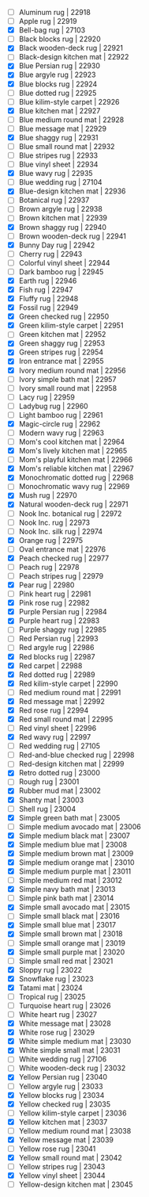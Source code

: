 - [ ] Aluminum rug | 22918
- [ ] Apple rug | 22919
- [x] Bell-bag rug | 27103
- [ ] Black blocks rug | 22920
- [x] Black wooden-deck rug | 22921
- [ ] Black-design kitchen mat | 22922
- [x] Blue Persian rug | 22930
- [x] Blue argyle rug | 22923
- [x] Blue blocks rug | 22924
- [ ] Blue dotted rug | 22925
- [ ] Blue kilim-style carpet | 22926
- [x] Blue kitchen mat | 22927
- [ ] Blue medium round mat | 22928
- [ ] Blue message mat | 22929
- [x] Blue shaggy rug | 22931
- [ ] Blue small round mat | 22932
- [ ] Blue stripes rug | 22933
- [ ] Blue vinyl sheet | 22934
- [x] Blue wavy rug | 22935
- [ ] Blue wedding rug | 27104
- [x] Blue-design kitchen mat | 22936
- [ ] Botanical rug | 22937
- [ ] Brown argyle rug | 22938
- [ ] Brown kitchen mat | 22939
- [x] Brown shaggy rug | 22940
- [ ] Brown wooden-deck rug | 22941
- [x] Bunny Day rug | 22942
- [ ] Cherry rug | 22943
- [ ] Colorful vinyl sheet | 22944
- [ ] Dark bamboo rug | 22945
- [x] Earth rug | 22946
- [x] Fish rug | 22947
- [x] Fluffy rug | 22948
- [x] Fossil rug | 22949
- [x] Green checked rug | 22950
- [x] Green kilim-style carpet | 22951
- [ ] Green kitchen mat | 22952
- [x] Green shaggy rug | 22953
- [x] Green stripes rug | 22954
- [x] Iron entrance mat | 22955
- [x] Ivory medium round mat | 22956
- [ ] Ivory simple bath mat | 22957
- [ ] Ivory small round mat | 22958
- [ ] Lacy rug | 22959
- [ ] Ladybug rug | 22960
- [ ] Light bamboo rug | 22961
- [x] Magic-circle rug | 22962
- [ ] Modern wavy rug | 22963
- [ ] Mom's cool kitchen mat | 22964
- [x] Mom's lively kitchen mat | 22965
- [ ] Mom's playful kitchen mat | 22966
- [x] Mom's reliable kitchen mat | 22967
- [x] Monochromatic dotted rug | 22968
- [ ] Monochromatic wavy rug | 22969
- [x] Mush rug | 22970
- [x] Natural wooden-deck rug | 22971
- [ ] Nook Inc. botanical rug | 22972
- [ ] Nook Inc. rug | 22973
- [ ] Nook Inc. silk rug | 22974
- [x] Orange rug | 22975
- [ ] Oval entrance mat | 22976
- [x] Peach checked rug | 22977
- [ ] Peach rug | 22978
- [ ] Peach stripes rug | 22979
- [x] Pear rug | 22980
- [ ] Pink heart rug | 22981
- [x] Pink rose rug | 22982
- [x] Purple Persian rug | 22984
- [x] Purple heart rug | 22983
- [ ] Purple shaggy rug | 22985
- [ ] Red Persian rug | 22993
- [ ] Red argyle rug | 22986
- [x] Red blocks rug | 22987
- [x] Red carpet | 22988
- [x] Red dotted rug | 22989
- [x] Red kilim-style carpet | 22990
- [ ] Red medium round mat | 22991
- [x] Red message mat | 22992
- [x] Red rose rug | 22994
- [x] Red small round mat | 22995
- [ ] Red vinyl sheet | 22996
- [x] Red wavy rug | 22997
- [ ] Red wedding rug | 27105
- [ ] Red-and-blue checked rug | 22998
- [ ] Red-design kitchen mat | 22999
- [x] Retro dotted rug | 23000
- [ ] Rough rug | 23001
- [x] Rubber mud mat | 23002
- [x] Shanty mat | 23003
- [ ] Shell rug | 23004
- [x] Simple green bath mat | 23005
- [ ] Simple medium avocado mat | 23006
- [x] Simple medium black mat | 23007
- [x] Simple medium blue mat | 23008
- [x] Simple medium brown mat | 23009
- [x] Simple medium orange mat | 23010
- [x] Simple medium purple mat | 23011
- [ ] Simple medium red mat | 23012
- [x] Simple navy bath mat | 23013
- [ ] Simple pink bath mat | 23014
- [x] Simple small avocado mat | 23015
- [ ] Simple small black mat | 23016
- [x] Simple small blue mat | 23017
- [x] Simple small brown mat | 23018
- [ ] Simple small orange mat | 23019
- [x] Simple small purple mat | 23020
- [ ] Simple small red mat | 23021
- [x] Sloppy rug | 23022
- [x] Snowflake rug | 23023
- [x] Tatami mat | 23024
- [ ] Tropical rug | 23025
- [ ] Turquoise heart rug | 23026
- [ ] White heart rug | 23027
- [x] White message mat | 23028
- [x] White rose rug | 23029
- [x] White simple medium mat | 23030
- [x] White simple small mat | 23031
- [ ] White wedding rug | 27106
- [ ] White wooden-deck rug | 23032
- [x] Yellow Persian rug | 23040
- [ ] Yellow argyle rug | 23033
- [x] Yellow blocks rug | 23034
- [x] Yellow checked rug | 23035
- [ ] Yellow kilim-style carpet | 23036
- [x] Yellow kitchen mat | 23037
- [ ] Yellow medium round mat | 23038
- [x] Yellow message mat | 23039
- [ ] Yellow rose rug | 23041
- [x] Yellow small round mat | 23042
- [ ] Yellow stripes rug | 23043
- [x] Yellow vinyl sheet | 23044
- [ ] Yellow-design kitchen mat | 23045

